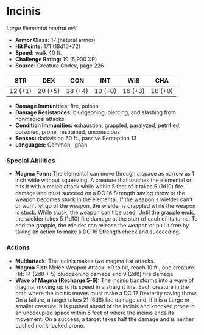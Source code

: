 # Incinis

*Large* *Elemental* *neutral evil*

- **Armor Class:** 17 (natural armor)
- **Hit Points:** 171 (18d10+72)
- **Speed:** walk 40 ft.
- **Challenge Rating:** 10 (5,900 XP)
- **Source:** Creature Codex, page 226

| STR | DEX | CON | INT | WIS | CHA |
| --- | --- | --- | --- | --- | --- |
| 12 (+1) | 20 (+5) | 18 (+4) | 10 (+0) | 16 (+3) | 10 (+0) |

- **Damage Immunities:** fire, poison
- **Damage Resistances:** bludgeoning, piercing, and slashing from nonmagical attacks
- **Condition Immunities:** exhaustion, grappled, paralyzed, petrified, poisoned, prone, restrained, unconscious
- **Senses:** darkvision 60 ft., passive Perception 13
- **Languages:** Common, Ignan

### Special Abilities

- **Magma Form:** The elemental can move through a space as narrow as 1 inch wide without squeezing. A creature that touches the elemental or hits it with a melee attack while within 5 feet of it takes 5 (1d10) fire damage and must succeed on a DC 16 Strength saving throw or the weapon becomes stuck in the elemental. If the weapon's wielder can't or won't let go of the weapon, the wielder is grappled while the weapon is stuck. While stuck, the weapon can't be used. Until the grapple ends, the wielder takes 5 (1d10) fire damage at the start of each of its turns. To end the grapple, the wielder can release the weapon or pull it free by taking an action to make a DC 16 Strength check and succeeding.

### Actions

- **Multiattack:** The incinis makes two magma fist attacks.
- **Magma Fist:** Melee Weapon Attack: +9 to hit, reach 10 ft., one creature. Hit: 14 (2d8 + 5) bludgeoning damage and 9 (2d8) fire damage.
- **Wave of Magma (Recharge 5-6):** The incinis transforms into a wave of magma, moving up to its speed in a straight line. Each creature in the path where the incinis moves must make a DC 17 Dexterity saving throw. On a failure, a target takes 21 (6d6) fire damage and, if it is a Large or smaller creature, it is pushed ahead of the incinis and knocked prone in an unoccupied space within 5 feet of where the incinis ends its movement. On a success, a target takes half the damage and is neither pushed nor knocked prone.


